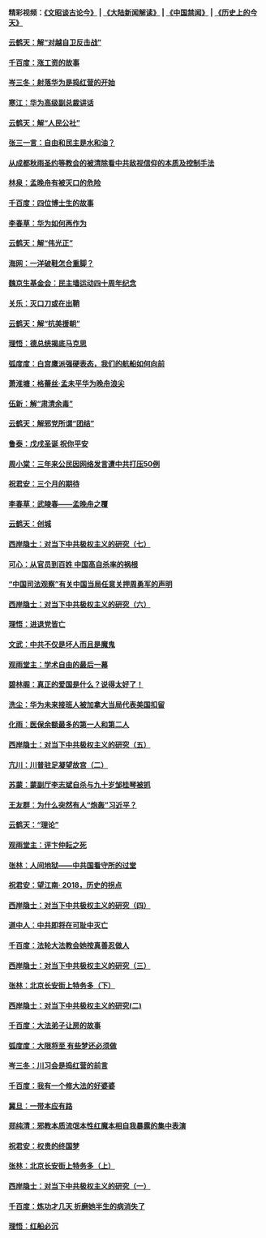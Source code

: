#### 精彩视频：[《文昭谈古论今》](https://github.com/gfw-breaker/wenzhao/blob/master/README.md?t=12200931) | [《大陆新闻解读》](https://github.com/gfw-breaker/ntdtv-comedy/blob/master/README.md?t=12200931) | [《中国禁闻》](https://github.com/gfw-breaker/ntdtv-news/blob/master/README.md?t=12200931) | [《历史上的今天》](https://github.com/gfw-breaker/today-in-history/blob/master/README.md?t=12200931) 

#### [云鹤天：解“对越自卫反击战”](../pages/nsc993/n10921340.md?t=12200931) 

#### [千百度：涨工资的故事](../pages/nsc993/n10919446.md?t=12200931) 

#### [岑三冬：射落华为是捣红营的开始](../pages/nsc993/n10919253.md?t=12200931) 

#### [寒江：华为高级副总裁讲话](../pages/nsc993/n10919239.md?t=12200931) 

#### [云鹤天：解“人民公社”](../pages/nsc993/n10917506.md?t=12200931) 

#### [张三一言：自由和民主是水和油？](../pages/nsc993/n10917501.md?t=12200931) 

#### [从成都秋雨圣约等教会的被清除看中共敌视信仰的本质及控制手法](../pages/nsc993/n10917309.md?t=12200931) 

#### [林泉：孟晚舟有被灭口的危险](../pages/nsc993/n10917305.md?t=12200931) 

#### [千百度：四位博士生的故事](../pages/nsc993/n10915623.md?t=12200931) 

#### [李春草：华为如何再作为](../pages/nsc993/n10915065.md?t=12200931) 

#### [云鹤天：解“伟光正”](../pages/nsc993/n10915024.md?t=12200931) 

#### [海网：一洋破鞋怎合重脚？](../pages/nsc993/n10914810.md?t=12200931) 

#### [魏京生基金会：民主墙运动四十周年纪念](../pages/nsc993/n10913787.md?t=12200931) 

#### [关乐：灭口刀或在出鞘](../pages/nsc993/n10910233.md?t=12200931) 

#### [云鹤天：解“抗美援朝”](../pages/nsc993/n10910225.md?t=12200931) 

#### [理悟：德总统揭底马克思](../pages/nsc993/n10907949.md?t=12200931) 

#### [弧度度：白宫鹰派强硬表态，我们的航船如何向前](../pages/nsc993/n10907681.md?t=12200931) 

#### [萧淮塘：格蕾丝‧孟未平华为晚舟浪尖](../pages/nsc993/n10907590.md?t=12200931) 

#### [伍新：解“肃清余毒”](../pages/nsc993/n10906830.md?t=12200931) 

#### [云鹤天：解邪党所谓“团结”](../pages/nsc993/n10906823.md?t=12200931) 

#### [鲁泰：戊戌圣诞 祝你平安](../pages/nsc993/n10906813.md?t=12200931) 

#### [周小棠：三年来公民因网络发言遭中共打压50例](../pages/nsc993/n10906801.md?t=12200931) 

#### [祝君安：三个月的期待](../pages/nsc993/n10906797.md?t=12200931) 

#### [李春草：武陵春——孟晚舟之覆](../pages/nsc993/n10904804.md?t=12200931) 

#### [云鹤天：创城](../pages/nsc993/n10904572.md?t=12200931) 

#### [西岸隐士：对当下中共极权主义的研究（七）](../pages/nsc993/n10894592.md?t=12200931) 

#### [可心：从官员到百姓 中国高自杀率的祸根](../pages/nsc993/n10899801.md?t=12200931) 

#### [“中国司法观察”有关中国当局任意关押周勇军的声明](../pages/nsc993/n10899323.md?t=12200931) 

#### [西岸隐士：对当下中共极权主义的研究（六）](../pages/nsc993/n10894563.md?t=12200931) 

#### [理悟：进退党皆亡](../pages/nsc993/n10896617.md?t=12200931) 

#### [文武：中共不仅是坏人而且是魔鬼](../pages/nsc993/n10896590.md?t=12200931) 

#### [观雨堂主：学术自由的最后一幕](../pages/nsc993/n10896282.md?t=12200931) 

#### [碧林阁：真正的爱国是什么？说得太好了！](../pages/nsc993/n10896196.md?t=12200931) 

#### [洗尘：华为未来接班人被加拿大当局代表美国扣留](../pages/nsc993/n10896171.md?t=12200931) 

#### [化雨：医保余额最多的第一人和第二人](../pages/nsc993/n10894411.md?t=12200931) 

#### [西岸隐士：对当下中共极权主义的研究（五）](../pages/nsc993/n10894095.md?t=12200931) 

#### [亢川：川普驻足凝望故宫（二）](../pages/nsc993/n10893924.md?t=12200931) 

#### [苏蒙：蒙副厅李志斌自杀与九十岁邹桂琴被抓](../pages/nsc993/n10893359.md?t=12200931) 

#### [王友群：为什么突然有人“炮轰”习近平？](../pages/nsc993/n10892978.md?t=12200931) 

#### [云鹤天：“理论”](../pages/nsc993/n10893043.md?t=12200931) 

#### [观雨堂主：评卞仲耘之死](../pages/nsc993/n10891901.md?t=12200931) 

#### [张林：人间地狱——中共国看守所的过堂](../pages/nsc993/n10891002.md?t=12200931) 

#### [祝君安：望江南‧ 2018，历史的拐点](../pages/nsc993/n10889460.md?t=12200931) 

#### [西岸隐士：对当下中共极权主义的研究（四）](../pages/nsc993/n10887490.md?t=12200931) 

#### [道中人：中共即将在可耻中灭亡](../pages/nsc993/n10887956.md?t=12200931) 

#### [千百度：法轮大法教会她按真善忍做人](../pages/nsc993/n10887637.md?t=12200931) 

#### [西岸隐士：对当下中共极权主义的研究（三）](../pages/nsc993/n10882983.md?t=12200931) 

#### [张林：北京长安街上特务多（下）](../pages/nsc993/n10884987.md?t=12200931) 

#### [西岸隐士：对当下中共极权主义的研究(二)](../pages/nsc993/n10878756.md?t=12200931) 

#### [千百度：大法弟子让房的故事](../pages/nsc993/n10883156.md?t=12200931) 

#### [弧度度：大限将至 有些梦还必须做](../pages/nsc993/n10882718.md?t=12200931) 

#### [岑三冬：川习会是捣红营的前言](../pages/nsc993/n10881767.md?t=12200931) 

#### [千百度：我有一个修大法的好婆婆](../pages/nsc993/n10880660.md?t=12200931) 

#### [冀旦：一带本应有路](../pages/nsc993/n10880340.md?t=12200931) 

#### [郑纯清：邪教本质流氓本性红魔本相自我暴露的集中表演](../pages/nsc993/n10880329.md?t=12200931) 

#### [祝君安：权贵的终国梦](../pages/nsc993/n10880242.md?t=12200931) 

#### [张林：北京长安街上特务多（上）](../pages/nsc993/n10880009.md?t=12200931) 

#### [西岸隐士：对当下中共极权主义的研究（一）](../pages/nsc993/n10878740.md?t=12200931) 

#### [千百度：炼功才几天 折磨她半生的病消失了](../pages/nsc993/n10878447.md?t=12200931) 

#### [理悟：红船必沉](../pages/nsc993/n10877545.md?t=12200931) 

